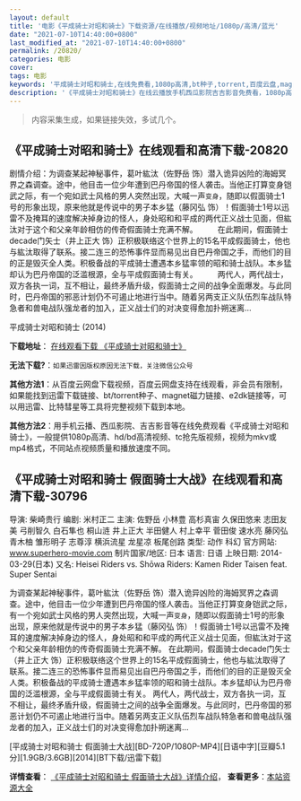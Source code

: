 ```yaml
---
layout: default
title: '电影《平成骑士对昭和骑士》下载资源/在线播放/视频地址/1080p/高清/蓝光'
date: "2021-07-10T14:40:00+0800"
last_modified_at: "2021-07-10T14:40:00+0800"
permalink: /20820/
categories: 电影
cover:
tags: 电影
keywords: '平成骑士对昭和骑士,在线免费看,1080p高清,bt种子,torrent,百度云盘,magnet,磁力链,迅雷下载资源'
description: '《平成骑士对昭和骑士》在线云播放手机西瓜影院吉吉影音免费看，1080p高清bd/hd未删减完整版和tc抢先枪版，mkv/mp4格式，附带bt/torrent种子、magnet/磁力链、百度云盘、网盘资源迅雷下载链接'
---
```


>内容采集生成，如果链接失效，多试几个。


## 《平成骑士对昭和骑士》在线观看和高清下载-20820

剧情介绍：为调查某起神秘事件，葛叶紘汰（佐野岳 饰）潜入诡异凶险的海姆冥界之森调查。途中，他目击一位少年遭到巴丹帝国的怪人袭击。当他正打算变身铠武之际，有一个宛如武士风格的男人突然出现，大喊一声`变身`，随即以假面骑士1号的形象出现，原来他就是传说中的男子本乡猛（藤冈弘 饰）！假面骑士1号以迅雷不及掩耳的速度解决掉身边的怪人，身处昭和和平成的两代正义战士见面，但紘汰对于这个和父亲年龄相仿的传奇假面骑士充满不解。  　　在此期间，假面骑士decade门矢士（井上正大 饰）正积极联络这个世界上的15名平成假面骑士，他也与紘汰取得了联系。接二连三的恐怖事件显而易见出自巴丹帝国之手，而他们的目的正是毁灭全人类。积极备战的平成骑士遭遇本乡猛率领的昭和骑士战队。本乡猛却认为巴丹帝国的泛滥根源，全与平成假面骑士有关。  　　两代人，两代战士，双方各执一词，互不相让，最终矛盾升级，假面骑士之间的战争全面爆发。与此同时，巴丹帝国的邪恶计划仍不可遏止地进行当中。随着另两支正义队伍烈车战队特急者和兽电战队强龙者的加入，正义战士们的对决变得愈加扑朔迷离…


平成骑士对昭和骑士 (2014)

**下载地址**： [在线观看下载 《平成骑士对昭和骑士》](https://www.btbtdy.me/btdy/dy1603.html) 


**无法下载?**：`如果迅雷因版权原因无法下载，关注微信公众号 `

**其他方法1**：从百度云网盘下载视频，百度云网盘支持在线观看，非会员有限制，如果能找到迅雷下载链接、bt/torrent种子、magnet磁力链接、e2dk链接等，可以用迅雷、比特彗星等工具将完整视频下载到本地。

**其他方法2**：用手机云播、西瓜影院、吉吉影音等在线免费观看《平成骑士对昭和骑士》，一般提供1080p高清、hd/bd高清视频、tc抢先版视频，视频为mkv或mp4格式，不同站点视频质量和播放速度不同。


## 《平成骑士对昭和骑士 假面骑士大战》在线观看和高清下载-30796

导演: 柴崎贵行 编剧: 米村正二 主演: 佐野岳 小林豊 高杉真宙 久保田悠来 志田友美 弓削智久 白石隼也 桐山涟 井上正大 半田健人 村上幸平 菅田俊 速水亮 藤冈弘 青木柚 雏形明子 志尊淳 横浜流星 龙星凉 板尾创路 类型: 动作 科幻 官方网站: www.superhero-movie.com 制片国家/地区: 日本 语言: 日语 上映日期: 2014-03-29(日本) 又名: Heisei Riders vs. Shōwa Riders: Kamen Rider Taisen feat. Super Sentai

为调查某起神秘事件，葛叶紘汰（佐野岳 饰）潜入诡异凶险的海姆冥界之森调查。途中，他目击一位少年遭到巴丹帝国的怪人袭击。当他正打算变身铠武之际，有一个宛如武士风格的男人突然出现，大喊一声`变身`，随即以假面骑士1号的形象出现，原来他就是传说中的男子本乡猛（藤冈弘 饰）！假面骑士1号以迅雷不及掩耳的速度解决掉身边的怪人，身处昭和和平成的两代正义战士见面，但紘汰对于这个和父亲年龄相仿的传奇假面骑士充满不解。 在此期间，假面骑士decade门矢士（井上正大 饰）正积极联络这个世界上的15名平成假面骑士，他也与紘汰取得了联系。接二连三的恐怖事件显而易见出自巴丹帝国之手，而他们的目的正是毁灭全人类。积极备战的平成骑士遭遇本乡猛率领的昭和骑士战队。本乡猛却认为巴丹帝国的泛滥根源，全与平成假面骑士有关。 两代人，两代战士，双方各执一词，互不相让，最终矛盾升级，假面骑士之间的战争全面爆发。与此同时，巴丹帝国的邪恶计划仍不可遏止地进行当中。随着另两支正义队伍烈车战队特急者和兽电战队强龙者的加入，正义战士们的对决变得愈加扑朔迷离…


[平成骑士对昭和骑士 假面骑士大战][BD-720P/1080P-MP4][日语中字][豆瓣5.1分][1.9GB/3.6GB][2014][BT下载/迅雷下载]

**详情查看**： [《平成骑士对昭和骑士 假面骑士大战》详情介绍](/movie/30796/)， **查看更多**：[本站资源大全](/movie/t/all/)

